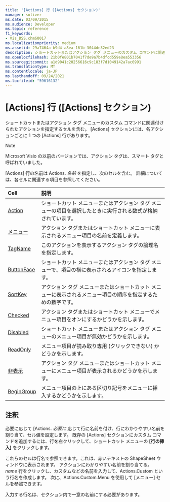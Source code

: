 ```yaml
---
title: '[Actions] 行 ([Actions] セクション)'
manager: soliver
ms.date: 03/09/2015
ms.audience: Developer
ms.topic: reference
f1_keywords:
- Vis_DSS.chm60017
ms.localizationpriority: medium
ms.assetid: 29a7464a-b9d4-a8ea-161b-3044de32ed23
description: ショートカットまたはアクション タグ メニューのカスタム コマンドに関連付けられたアクションを指定するセルを含む。 [Actions] セクションには、各アクションごとに 1 つの [Actions] 行があります。
ms.openlocfilehash: 21b0fe801b7041f7de9a7b4dfcd559e8ea553356
ms.sourcegitcommit: a1d9041c20256616c9c183f7d1049142a7ac6991
ms.translationtype: MT
ms.contentlocale: ja-JP
ms.lasthandoff: 09/24/2021
ms.locfileid: "59616132"
---
```

# <a name="actions-row-actions-section"></a>[Actions] 行 ([Actions] セクション)

ショートカットまたはアクション タグ メニューのカスタム コマンドに関連付けられたアクションを指定するセルを含む。 [Actions] セクションには、各アクションごとに 1 つの [Actions] 行があります。
  
> [!NOTE]
> Microsoft Visio の以前のバージョンでは、アクション タグは、スマート タグと呼ばれていました。 
  
[Actions] 行の名前は Actions. *名前*  を指定し、次のセルを含む。 詳細については、各セルに関連する項目を参照してください。 
  
|**Cell**|**説明**|
|:-----|:-----|
|[Action](action-cell-actions-section.md) <br/> |ショートカット メニューまたはアクション タグ メニューの項目を選択したときに実行される数式が格納されています。  <br/> |
|[メニュー](menu-cell-actions-section.md) <br/> |アクション タグまたはショートカット メニューに表示されるメニュー項目の名前を定義します。  <br/> |
|[TagName](tagname-cell-actions-section.md) <br/> |このアクションを表示するアクション タグの論理名を指定します。  <br/> |
|[ButtonFace](buttonface-cell-actions-section.md) <br/> |ショートカット メニューまたはアクション タグ メニューで、項目の横に表示されるアイコンを指定します。  <br/> |
|[SortKey](sortkey-cell-actions-section.md) <br/> |アクション タグ メニューまたはショートカット メニューに表示されるメニュー項目の順序を指定するための数字です。  <br/> |
|[Checked](checked-cell-actions-section.md) <br/> |アクション タグまたはショートカット メニューでメニュー項目をオンにするかどうかを示します。  <br/> |
|[Disabled](disabled-cell-actions-section.md) <br/> |ショートカット メニューまたはアクション タグ メニューのメニュー項目が無効かどうかを示します。  <br/> |
|[ReadOnly](readonly-cell-actions-section.md) <br/> |メニュー項目が読み取り専用 (クリックできない) かどうかを示します。  <br/> |
|[非表示](invisible-cell-actions-section.md) <br/> |アクション タグ メニューまたはショートカット メニューにメニュー項目が表示されるかどうかを示します。  <br/> |
|[BeginGroup](begingroup-cell-actions-section.md) <br/> |メニュー項目の上にある区切り記号をメニューに挿入するかどうかを示します。  <br/> |
   
## <a name="remarks"></a>注釈

 必要に応じて [Actions.  *必要に*  応じて行に名前を付け、行にわかりやすい名前を割り当て、セル値を設定します。 既存の [Actions] セクションにカスタム コマンドを追加するには、行を右クリックして、ショートカット メニューの **[行の挿入]** をクリックします。 
  
これらのセルは行名で参照できます。これは、赤いテキストの ShapeSheet ウィンドウに表示されます。 アクションにわかりやすい名前を割り当てる。 *name* 行をクリックし、カスタムなどの名前を入力して、Actions.Custom という行名を作成します。  次に、Actions.Custom.Menu を使用して [メニュー] セルを参照できます。 
  
入力する行名は、セクション内で一意の名前にする必要があります。
  

